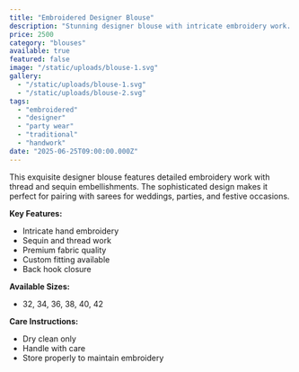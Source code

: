 ```yaml
---
title: "Embroidered Designer Blouse"
description: "Stunning designer blouse with intricate embroidery work. Features beautiful thread work and sequin details. Perfect to pair with sarees for special occasions."
price: 2500
category: "blouses"
available: true
featured: false
image: "/static/uploads/blouse-1.svg"
gallery: 
  - "/static/uploads/blouse-1.svg"
  - "/static/uploads/blouse-2.svg"
tags: 
  - "embroidered"
  - "designer"
  - "party wear"
  - "traditional"
  - "handwork"
date: "2025-06-25T09:00:00.000Z"
---
```


This exquisite designer blouse features detailed embroidery work with thread and sequin embellishments. The sophisticated design makes it perfect for pairing with sarees for weddings, parties, and festive occasions.

**Key Features:**
- Intricate hand embroidery
- Sequin and thread work
- Premium fabric quality
- Custom fitting available
- Back hook closure

**Available Sizes:**
- 32, 34, 36, 38, 40, 42

**Care Instructions:**
- Dry clean only
- Handle with care
- Store properly to maintain embroidery
